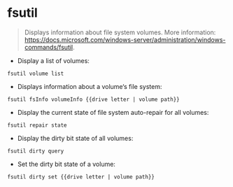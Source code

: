 # fsutil

> Displays information about file system volumes.
> More information: <https://docs.microsoft.com/windows-server/administration/windows-commands/fsutil>.

- Display a list of volumes:

`fsutil volume list`

- Displays information about a volume‘s file system:

`fsutil fsInfo volumeInfo {{drive letter | volume path}}`

- Display the current state of file system auto-repair for all volumes:

`fsutil repair state`

- Display the dirty bit state of all volumes:

`fsutil dirty query`

- Set the dirty bit state of a volume:

`fsutil dirty set {{drive letter | volume path}}`
